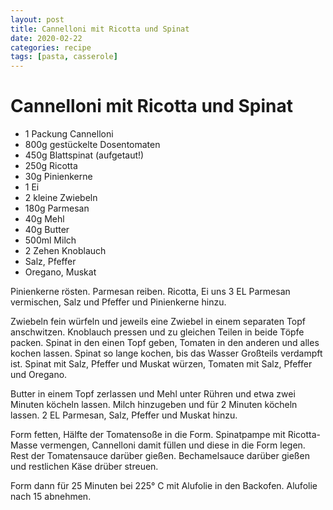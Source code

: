 ```yaml
---
layout: post
title: Cannelloni mit Ricotta und Spinat
date: 2020-02-22
categories: recipe
tags: [pasta, casserole]
---
```

# Cannelloni mit Ricotta und Spinat

- 1 Packung Cannelloni
- 800g gestückelte Dosentomaten
- 450g Blattspinat (aufgetaut!)
- 250g Ricotta
- 30g Pinienkerne
- 1 Ei
- 2 kleine Zwiebeln
- 180g Parmesan
- 40g Mehl
- 40g Butter
- 500ml Milch
- 2 Zehen Knoblauch
- Salz, Pfeffer
- Oregano, Muskat

Pinienkerne rösten.
Parmesan reiben.
Ricotta, Ei uns 3 EL Parmesan vermischen, Salz und Pfeffer und Pinienkerne hinzu.

Zwiebeln fein würfeln und jeweils eine Zwiebel in einem separaten Topf anschwitzen.
Knoblauch pressen und zu gleichen Teilen in beide Töpfe packen.
Spinat in den einen Topf geben, Tomaten in den anderen und alles kochen lassen.
Spinat so lange kochen, bis das Wasser Großteils verdampft ist.
Spinat mit Salz, Pfeffer und Muskat würzen, Tomaten mit Salz, Pfeffer und Oregano.

Butter in einem Topf zerlassen und Mehl unter Rühren und etwa zwei Minuten köcheln lassen.
Milch hinzugeben und für 2 Minuten köcheln lassen.
2 EL Parmesan, Salz, Pfeffer und Muskat hinzu.

Form fetten, Hälfte der Tomatensoße in die Form.
Spinatpampe mit Ricotta-Masse vermengen, Cannelloni damit füllen und diese in die Form legen.
Rest der Tomatensauce darüber gießen.
Bechamelsauce darüber gießen und restlichen Käse drüber streuen.

Form dann für 25 Minuten bei 225° C mit Alufolie in den Backofen.
Alufolie nach 15 abnehmen.

